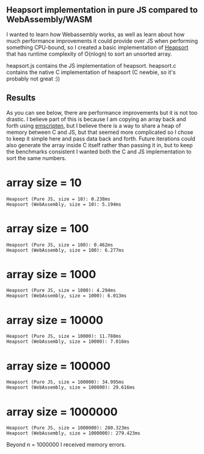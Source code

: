 ## Heapsort implementation in pure JS compared to WebAssembly/WASM

I wanted to learn how Webassembly works, as well as learn about how much performance improvements it could provide over JS when performing something CPU-bound, so I created a basic implementation of [Heapsort](https://www.geeksforgeeks.org/heap-sort/) that has runtime complexity of O(nlogn) to sort an unsorted array.

heapsort.js contains the JS implementation of heapsort.
heapsort.c contains the native C implementation of heapsort (C newbie, so it's probably not great :))

## Results

As you can see below, there are performance improvements but it is not too drastic. I believe part of this is because I am copying an array back and forth using [emscripten](https://emscripten.org/docs/porting/connecting_cpp_and_javascript/Interacting-with-code.html), but I believe there is a way to share a heap of memory between C and JS, but that seemed more complicated so I chose to keep it simple here and pass data back and forth. Future iterations could also generate the array inside C itself rather than passing it in, but to keep the benchmarks consistent I wanted both the C and JS implementation to sort the same numbers.

# array size = 10

```
Heapsort (Pure JS, size = 10): 0.238ms
Heapsort (WebAssembly, size = 10): 5.194ms
```

# array size = 100

```
Heapsort (Pure JS, size = 100): 0.462ms
Heapsort (WebAssembly, size = 100): 6.277ms
```

# array size = 1000

```
Heapsort (Pure JS, size = 1000): 4.294ms
Heapsort (WebAssembly, size = 1000): 6.013ms
```

# array size = 10000

```
Heapsort (Pure JS, size = 10000): 11.788ms
Heapsort (WebAssembly, size = 10000): 7.016ms
```

# array size = 100000

```
Heapsort (Pure JS, size = 100000): 34.995ms
Heapsort (WebAssembly, size = 100000): 29.616ms
```


# array size = 1000000

```
Heapsort (Pure JS, size = 1000000): 280.323ms
Heapsort (WebAssembly, size = 1000000): 279.423ms
```

Beyond n = 1000000 I received memory errors.
